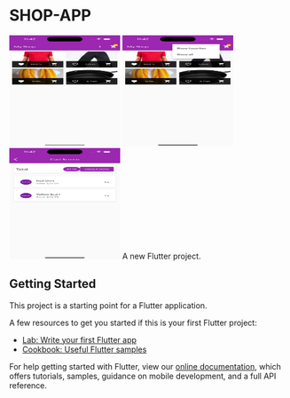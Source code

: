 # SHOP-APP
<!-- <img width="400" align='left' src="https://user-images.githubusercontent.com/72685035/161909863-6cb34cad-b599-4e92-b0e4-a4a21c61df94.png"> -->
<!-- ![ScreenShots](/assets/images/Simulator Screenshot - iPhone 14 Pro - 2023-06-03 at 23.42.04.png?raw=true "Screenshot 1") -->
<img src="/assets/images/Simulator Screenshot - iPhone 14 Pro - 2023-06-03 at 23.42.04.png" height="200" width="200" alt="SS" title="Employee Data title">
<img src="/assets/images/Simulator Screenshot - iPhone 14 Pro - 2023-06-03 at 23.42.26.png" height="200" width="200" alt="SS" title="Employee Data title">
<img src="assets/images/Simulator Screenshot - iPhone 14 Pro - 2023-06-03 at 23.42.44.png" height="200" width="200" alt="SS" title="Employee Data title">
A new Flutter project.

## Getting Started

This project is a starting point for a Flutter application.

A few resources to get you started if this is your first Flutter project:

- [Lab: Write your first Flutter app](https://flutter.dev/docs/get-started/codelab)
- [Cookbook: Useful Flutter samples](https://flutter.dev/docs/cookbook)

For help getting started with Flutter, view our
[online documentation](https://flutter.dev/docs), which offers tutorials,
samples, guidance on mobile development, and a full API reference.
